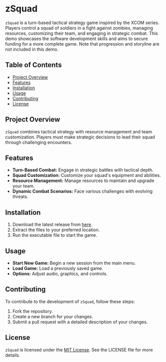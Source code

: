 # zSquad

`zSquad` is a turn-based tactical strategy game inspired by the XCOM series. Players control a squad
of soldiers in a fight against zombies, managing resources, customizing their team, and engaging in
strategic combat. This demo showcases the software development skills and aims to secure funding for
a more complete game. Note that progression and storyline are not included in this demo.

## Table of Contents

-   [Project Overview](#project-overview)
-   [Features](#features)
-   [Installation](#installation)
-   [Usage](#usage)
-   [Contributing](#contributing)
-   [License](#license)

## Project Overview

`zSquad` combines tactical strategy with resource management and team customization. Players must
make strategic decisions to lead their squad through challenging encounters.

## Features

-   **Turn-Based Combat:** Engage in strategic battles with tactical depth.
-   **Squad Customization:** Customize your squad's equipment and abilities.
-   **Resource Management:** Manage resources to maintain and upgrade your team.
-   **Dynamic Combat Scenarios:** Face various challenges with evolving threats.

## Installation

1. Download the latest release from [here](#).
2. Extract the files to your preferred location.
3. Run the executable file to start the game.

## Usage

-   **Start New Game:** Begin a new session from the main menu.
-   **Load Game:** Load a previously saved game.
-   **Options:** Adjust audio, graphics, and controls.

## Contributing

To contribute to the development of `zSquad`, follow these steps:

1. Fork the repository.
2. Create a new branch for your changes.
3. Submit a pull request with a detailed description of your changes.

## License

`zSquad` is licensed under the [MIT License](#). See the LICENSE file for more details.
